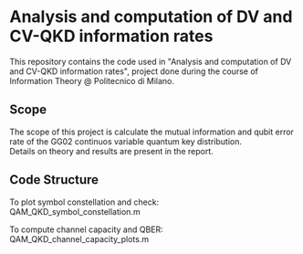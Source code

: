 # Analysis and computation of DV and CV-QKD information rates

This repository contains the code used in "Analysis and computation of DV and CV-QKD information rates", project done during the course of Information Theory @ Politecnico di Milano.

## Scope

The scope of this project is calculate the mutual information and qubit error rate of the GG02 continuos variable quantum key distribution. </br>
Details on theory and results are present in the report.

## Code Structure

To plot symbol constellation and check:</br>  QAM_QKD_symbol_constellation.m </br>

To compute channel capacity and QBER: </br> QAM_QKD_channel_capacity_plots.m
